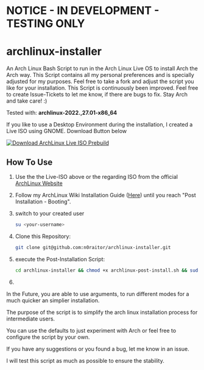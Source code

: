 # NOTICE - IN DEVELOPMENT - TESTING ONLY

# archlinux-installer

An Arch Linux Bash Script to run in the Arch Linux Live OS to install Arch the Arch way. This Script contains all my personal preferences and is specially adjusted for my purposes. Feel free to take a fork and adjust the script you like for your installation. This Script is continuously been improved. Feel free to create Issue-Tickets to let me know, if there are bugs to fix. Stay Arch and take care! :)

Tested with: **archlinux-2022.,27.01-x86_64**

If you like to use a Desktop Environment during the installation, I created a Live ISO using GNOME. Download Button below

[![Download ArchLinux Live ISO Prebuild](https://a.fsdn.com/con/app/sf-download-button)](https://sourceforge.net/projects/archlinux-live-iso-prebuild/files/latest/download)

## How To Use

1. Use the the Live-ISO above or the regarding ISO from the official [ArchLinux Website](https://archlinux.org/download/)

2. Follow my ArchLinux Wiki Installation Guide ([Here](https://n0raitor.com/archlinux/)) until you reach "Post Installation - Booting".

3. switch to your created user
   
   ```bash
   su <your-username>
   ```

4. Clone this Repository: 
   
   ```bash
   git clone git@github.com:n0raitor/archlinux-installer.git
   ```

5. execute the Post-Installation Script:
   
   ```bash
   cd archlinux-installer && chmod +x archlinux-post-install.sh && sudo ./archlinux-post-install.sh
   ```

6. 

In the Future, you are able to use arguments, to run different modes for a much quicker an simplier installation.

The purpose of the script is to simplify the arch linux installation process for intermediate users.

You can use the defaults to just experiment with Arch or feel free to configure the script by your own.

If you have any suggestions or you found a bug, let me know in an issue.

I will test this script as much as possible to ensure the stability.
